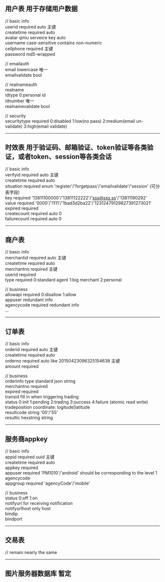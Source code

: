 ## 用户表 用于存储用户数据  
// basic info  
userid required auto 主键  
createtime required auto  
avatar qiniu serveice key auto  
username case-sensitive contains non-numeric  
cellphone required 主键  
password md5-wrapped  

// emailauth  
email lowercase 唯一  
emailvalidate bool  

// realnameauth  
realname  
idtype 0:personal id  
idnumber 唯一  
realnamevalidate bool  

// security  
securitytype required 0:disabled 1:low(no pass) 2:medium(email un-validate) 3:high(email validate)  

---

## 时效表 用于验证码、邮箱验证、token验证等各类验证，或者token、session等各类会话  
// basic info  
verifyid required auto 主键  
createtime required auto  
situation required enum 'register'/'forgetpass'/'emailvalidate'/'session'   (可分表字段)  
key required '13811100000'/'13811122222'/'sss@sss.ss'/'13811190292'  
value required '0000'/'1111'/'1bad3d2ba22'/'12312479129827391273021'  
expired required  
createcount required auto 0  
failurecount required auto 0  

---

## 商户表  
// basic info  
merchantid required auto 主键  
createtime required auto  
merchantno required 主键  
userid required  
type required 0:standard agent 1:big merchant 2:personal  

// business  
allowapi required 0:disallow 1:allow  
appuser redundant info  
agencycode required redundant info  
...  

---

## 订单表  
// basic info  
orderid required auto 主键  
createtime required auto  
orderno required auto like 20150423096325154638 主键  
amount required  

// business  
orderinfo type standard json string  
merchantno required  
expired required  
transid fill in when triggering trading  
status 0:init 1:pending 2:trading 3:success 4:failure  (atomic read write)  
tradeposition coordinate: logitude|latitude  
resultcode string '00'/'55'  
resultic hexstring string  

---

## 服务商appkey  
// basic info  
appid required uuid 主键  
createtime required auto  
appkey required  
appuser required 'PM1010'/'android' should be corresponding to the level 1 agencycode  
appgroup required 'agencyCode'/'mobile'  

// business  
status 0:off 1:on  
notifyurl for receiving notification  
notifyurlhost only host  
bindip  
bindport  

---

## 交易表  
// remain nearly the same  

---

## 图片服务器数据库 暂定

  
  
  
  
  
